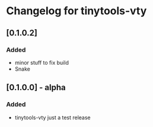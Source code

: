 # Changelog for tinytools-vty

## [0.1.0.2]
### Added
- minor stuff to fix build
- Snake

## [0.1.0.0] - alpha
### Added
- tinytools-vty just a test release
